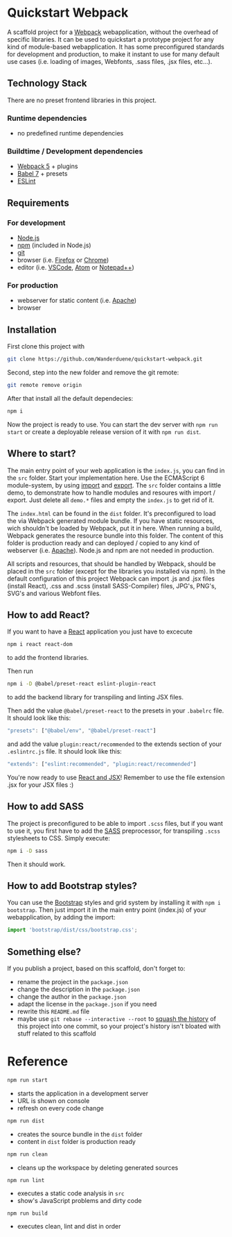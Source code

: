 # Quickstart Webpack

A scaffold project for a [Webpack](https://webpack.js.org/) webapplication, without the overhead of specific libraries. It can be used to quickstart a prototype project for any kind of module-based webapplication. It has some preconfigured standards for development and production, to make it instant to use for many default use cases (i.e. loading of images, Webfonts, .sass files, .jsx files, etc...). 

## Technology Stack

There are no preset frontend libraries in this project.

### Runtime dependencies

- no predefined runtime dependencies

### Buildtime / Development dependencies

- [Webpack 5](https://webpack.js.org/) + plugins
- [Babel 7](http://babeljs.io/) + presets
- [ESLint](https://eslint.org/)

## Requirements

### For development
- [Node.js](https://nodejs.org/en/)
- [npm](https://www.npmjs.com/) (included in Node.js)
- [git](https://git-scm.com/)
- browser (i.e. [Firefox](https://www.mozilla.org/de/firefox/) or [Chrome](https://www.google.com/intl/de_ALL/chrome/))
- editor (i.e. [VSCode](https://code.visualstudio.com/), [Atom](https://atom.io/) or [Notepad++](https://notepad-plus-plus.org/))

### For production
- webserver for static content (i.e. [Apache](https://httpd.apache.org/))
- browser

## Installation

First clone this project with
```bash
git clone https://github.com/Wanderduene/quickstart-webpack.git
``` 

Second, step into the new folder and remove the git remote:

```bash
git remote remove origin
```

After that install all the default dependecies:

```bash
npm i
```

Now the project is ready to use. You can start the dev server with ```npm run start``` or create a deployable release version of it with ```npm run dist```.

## Where to start?

The main entry point of your web application is the `index.js`, you can find in the `src` folder. Start your implementation here. Use the ECMAScript 6 module-system, by using [import](https://developer.mozilla.org/en-US/docs/Web/JavaScript/Reference/Statements/import) and [export](https://developer.mozilla.org/en-US/docs/Web/JavaScript/Reference/Statements/export).
The `src` folder contains a little demo, to demonstrate how to handle modules and resoures with import / export. Just delete all `demo.*` files and empty the `index.js` to get rid of it.

The `index.html` can be found in the `dist` folder. It's preconfigured to load the via Webpack generated module bundle.
If you have static resources, wich shouldn't be loaded by Webpack, put it in here. When running a build, Webpack generates the resource bundle into this folder. The content of this folder is production ready and can deployed / copied to any kind of webserver (i.e. [Apache](https://httpd.apache.org/)). Node.js and npm are not needed in production.

All scripts and resources, that should be handled by Webpack, should be placed in the `src` folder (except for the libraries you installed via npm). In the default configuration of this project Webpack can import .js and .jsx files (install React), .css and .scss (install SASS-Compiler) files, JPG's, PNG's, SVG's and various Webfont files.

## How to add React?

If you want to have a [React](https://reactjs.org/) application you just have to excecute 
```bash
npm i react react-dom
``` 
to add the frontend libraries. 

Then run 
```bash
npm i -D @babel/preset-react eslint-plugin-react
``` 
to add the backend library for transpiling and linting JSX files.

Then add the value `@babel/preset-react` to the presets in your `.babelrc` file. It should look like this:

```javascript
"presets": ["@babel/env", "@babel/preset-react"]
```

and add the value `plugin:react/recommended` to the extends section of your `.eslintrc.js` file. It should look like this:

```javascript
"extends": ["eslint:recommended", "plugin:react/recommended"]
```

You're now ready to use [React and JSX](https://reactjs.org/docs/hello-world.html)!
Remember to use the file extension .jsx for your JSX files :)

## How to add SASS

The project is preconfigured to be able to import `.scss` files, but if you want to use it, you first have to add the [SASS](https://sass-lang.com/) preprocessor, for transpiling `.scss` stylesheets to CSS. Simply execute:

```bash
npm i -D sass
```

Then it should work.

## How to add Bootstrap styles?

You can use the [Bootstrap](http://getbootstrap.com) styles and grid system by installing it with ```npm i bootstrap```. Then just import it in the main entry point (index.js) of your webapplication, by adding the import: 

```javascript
import 'bootstrap/dist/css/bootstrap.css';
``` 

## Something else?

If you publish a project, based on this scaffold, don't forget to:

- rename the project in the `package.json`
- change the description in the `package.json`
- change the author in the `package.json`
- adapt the license in the `package.json` if you need
- rewrite this `README.md` file
- maybe use `git rebase --interactive --root` to [squash the history](https://git-scm.com/book/en/v2/Git-Tools-Rewriting-History) of this project into one commit, so your project's history isn't bloated with stuff related to this scaffold 

# Reference

```bash
npm run start
```

- starts the application in a development server
- URL is shown on console
- refresh on every code change

```bash
npm run dist
```

- creates the source bundle in the `dist` folder
- content in `dist` folder is production ready

```bash
npm run clean
```

- cleans up the workspace by deleting generated sources

```
npm run lint
```

- executes a static code analysis in `src`
- show's JavaScript problems and dirty code

```
npm run build
```

- executes clean, lint and dist in order
